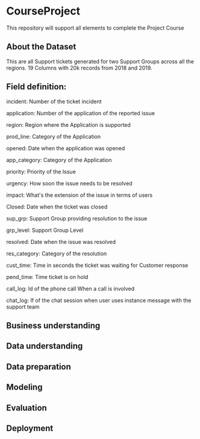 # CourseProject
This repository will support all elements to complete the Project Course

## About the Dataset
This are all Support tickets generated for two Support Groups across all the regions.  19 Columns with 20k records from 2018 and 2019.

## Field definition:

incident: Number of the ticket incident

application: Number of the application of the reported issue

region: Region where the Application is supported

prod_line: Category of the Application

opened: Date when the application was opened

app_category: Category of the Application

priority: Priority of the Issue

urgency: How soon the issue needs to be resolved

impact: What's the extension of the issue in terms of users

Closed: Date when the ticket was closed

sup_grp: Support Group providing resolution to the issue

grp_level: Support Group Level

resolved: Date when the issue was resolved

res_category: Category of the resolution

cust_time: Time in seconds the ticket was waiting for Customer response

pend_time: Time ticket is on hold

call_log: Id of the phone call When a call is involved

chat_log: If of the chat session when user uses instance message with the support team



## Business understanding



## Data understanding


## Data preparation


## Modeling


## Evaluation


## Deployment
